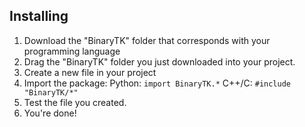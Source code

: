 ## Installing
1. Download the "BinaryTK" folder that corresponds with your programming language
2. Drag the "BinaryTK" folder you just downloaded into your project.
3. Create a new file in your project 
4. Import the package:
Python:
``import BinaryTK.*``
C++/C:
``#include "BinaryTK/*"``
1. Test the file you created.
2. You're done!
